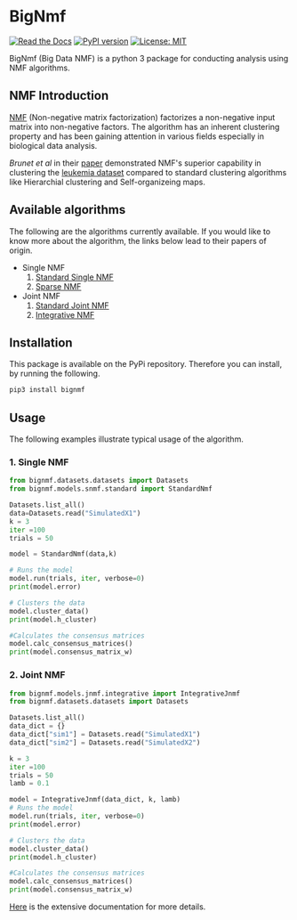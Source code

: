 # BigNmf

[![Read the Docs](https://readthedocs.org/projects/bignmf/badge/?version=latest)](https://bignmf.readthedocs.io/en/latest/?badge=latest)
[![PyPI version](https://badge.fury.io/py/bignmf.svg)](https://badge.fury.io/py/bignmf)
[![License: MIT](https://img.shields.io/badge/License-MIT-yellow.svg)](https://opensource.org/licenses/MIT)

BigNmf (Big Data NMF) is a python 3 package for conducting analysis using NMF algorithms.

## NMF Introduction 
[NMF](https://en.wikipedia.org/wiki/Non-negative_matrix_factorization)   (Non-negative matrix factorization) factorizes a non-negative input matrix into non-negative factors. The algorithm has an inherent clustering property and has been gaining attention in various fields especially in biological data analysis. 

_Brunet et al_ in their [paper](http://www.pnas.org/content/101/12/4164) demonstrated NMF's superior capability in clustering the [leukemia dataset](https://www.kaggle.com/crawford/gene-expression) compared to standard clustering algorithms like Hierarchial clustering and Self-organizeing maps.

## Available algorithms
The following are the algorithms currently available. If you would like to know more about the algorithm, the links below lead to their papers of origin.
* Single NMF
    1. [Standard Single NMF](https://www.nature.com/articles/44565)
    1. [Sparse NMF](https://www.merl.com/publications/docs/TR2015-023.pdf)
* Joint NMF
    1. [Standard Joint NMF](https://www.ncbi.nlm.nih.gov/pubmed/25411328)
    2. [Integrative NMF](https://journals.plos.org/plosone/article?id=10.1371/journal.pone.0176278)

## Installation

This package is available on the PyPi repository. Therefore you can install, by running the following.

```bash
pip3 install bignmf
```

## Usage
The following examples illustrate typical usage of the algorithm.

### 1. Single NMF

```python
from bignmf.datasets.datasets import Datasets
from bignmf.models.snmf.standard import StandardNmf

Datasets.list_all()
data=Datasets.read("SimulatedX1")
k = 3
iter =100
trials = 50

model = StandardNmf(data,k)

# Runs the model
model.run(trials, iter, verbose=0)
print(model.error)

# Clusters the data
model.cluster_data()
print(model.h_cluster)

#Calculates the consensus matrices
model.calc_consensus_matrices() 
print(model.consensus_matrix_w)
```

### 2. Joint NMF

```python
from bignmf.models.jnmf.integrative import IntegrativeJnmf
from bignmf.datasets.datasets import Datasets

Datasets.list_all()
data_dict = {}
data_dict["sim1"] = Datasets.read("SimulatedX1")
data_dict["sim2"] = Datasets.read("SimulatedX2")

k = 3
iter =100
trials = 50
lamb = 0.1

model = IntegrativeJnmf(data_dict, k, lamb)
# Runs the model
model.run(trials, iter, verbose=0)
print(model.error)

# Clusters the data
model.cluster_data()
print(model.h_cluster)

#Calculates the consensus matrices
model.calc_consensus_matrices() 
print(model.consensus_matrix_w)
```

[Here](https://bignmf.readthedocs.io/en/latest/) is the extensive documentation for more details.
